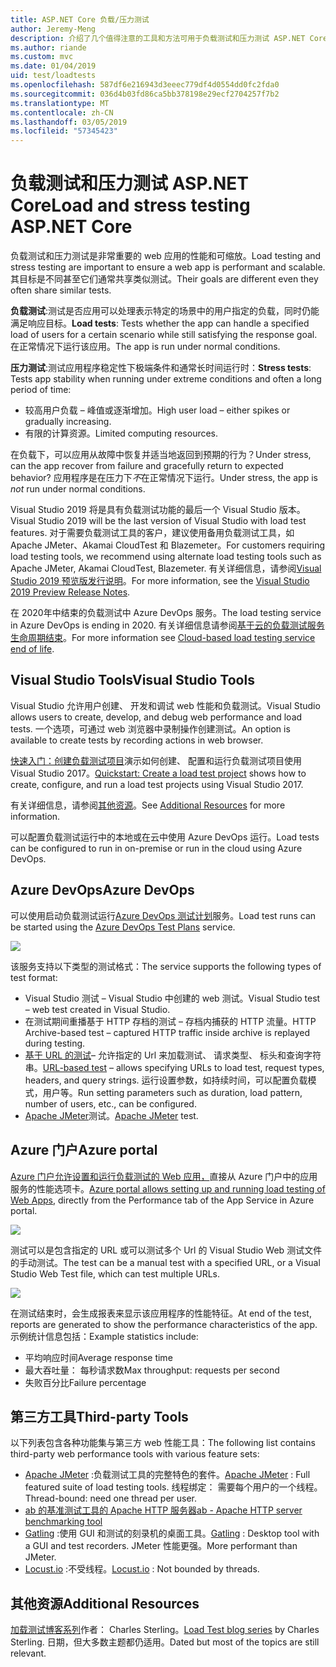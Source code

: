 ```yaml
---
title: ASP.NET Core 负载/压力测试
author: Jeremy-Meng
description: 介绍了几个值得注意的工具和方法可用于负载测试和压力测试 ASP.NET Core 应用。
ms.author: riande
ms.custom: mvc
ms.date: 01/04/2019
uid: test/loadtests
ms.openlocfilehash: 587df6e216943d3eeec779df4d0554dd0fc2fda0
ms.sourcegitcommit: 036d4b03fd86ca5bb378198e29ecf2704257f7b2
ms.translationtype: MT
ms.contentlocale: zh-CN
ms.lasthandoff: 03/05/2019
ms.locfileid: "57345423"
---
```

# <a name="load-and-stress-testing-aspnet-core"></a><span data-ttu-id="caa5c-103">负载测试和压力测试 ASP.NET Core</span><span class="sxs-lookup"><span data-stu-id="caa5c-103">Load and stress testing ASP.NET Core</span></span>

<span data-ttu-id="caa5c-104">负载测试和压力测试是非常重要的 web 应用的性能和可缩放。</span><span class="sxs-lookup"><span data-stu-id="caa5c-104">Load testing and stress testing are important to ensure a web app is performant and scalable.</span></span> <span data-ttu-id="caa5c-105">其目标是不同甚至它们通常共享类似测试。</span><span class="sxs-lookup"><span data-stu-id="caa5c-105">Their goals are different even they often share similar tests.</span></span>

<span data-ttu-id="caa5c-106">**负载测试**:测试是否应用可以处理表示特定的场景中的用户指定的负载，同时仍能满足响应目标。</span><span class="sxs-lookup"><span data-stu-id="caa5c-106">**Load tests**: Tests whether the app can handle a specified load of users for a certain scenario while still satisfying the response goal.</span></span> <span data-ttu-id="caa5c-107">在正常情况下运行该应用。</span><span class="sxs-lookup"><span data-stu-id="caa5c-107">The app is run under normal conditions.</span></span>

<span data-ttu-id="caa5c-108">**压力测试**:测试应用程序稳定性下极端条件和通常长时间运行时：</span><span class="sxs-lookup"><span data-stu-id="caa5c-108">**Stress tests**: Tests app stability when running under extreme conditions and often a long period of time:</span></span>

* <span data-ttu-id="caa5c-109">较高用户负载 – 峰值或逐渐增加。</span><span class="sxs-lookup"><span data-stu-id="caa5c-109">High user load – either spikes or gradually increasing.</span></span>
* <span data-ttu-id="caa5c-110">有限的计算资源。</span><span class="sxs-lookup"><span data-stu-id="caa5c-110">Limited computing resources.</span></span>  

<span data-ttu-id="caa5c-111">在负载下，可以应用从故障中恢复并适当地返回到预期的行为？</span><span class="sxs-lookup"><span data-stu-id="caa5c-111">Under stress, can the app recover from failure and gracefully return to expected behavior?</span></span> <span data-ttu-id="caa5c-112">应用程序是在压力下*不*在正常情况下运行。</span><span class="sxs-lookup"><span data-stu-id="caa5c-112">Under stress, the app is *not* run under normal conditions.</span></span>

<span data-ttu-id="caa5c-113">Visual Studio 2019 将是具有负载测试功能的最后一个 Visual Studio 版本。</span><span class="sxs-lookup"><span data-stu-id="caa5c-113">Visual Studio 2019 will be the last version of Visual Studio with load test features.</span></span> <span data-ttu-id="caa5c-114">对于需要负载测试工具的客户，建议使用备用负载测试工具，如 Apache JMeter、Akamai CloudTest 和 Blazemeter。</span><span class="sxs-lookup"><span data-stu-id="caa5c-114">For customers requiring load testing tools, we recommend using alternate load testing tools such as Apache JMeter, Akamai CloudTest, Blazemeter.</span></span> <span data-ttu-id="caa5c-115">有关详细信息，请参阅[Visual Studio 2019 预览版发行说明](/visualstudio/releases/2019/release-notes-preview#test-tools)。</span><span class="sxs-lookup"><span data-stu-id="caa5c-115">For more information, see the [Visual Studio 2019 Preview Release Notes](/visualstudio/releases/2019/release-notes-preview#test-tools).</span></span>

<span data-ttu-id="caa5c-116">在 2020年中结束的负载测试中 Azure DevOps 服务。</span><span class="sxs-lookup"><span data-stu-id="caa5c-116">The load testing service in Azure DevOps is ending in 2020.</span></span> <span data-ttu-id="caa5c-117">有关详细信息请参阅[基于云的负载测试服务生命周期结束](https://devblogs.microsoft.com/devops/cloud-based-load-testing-service-eol/)。</span><span class="sxs-lookup"><span data-stu-id="caa5c-117">For more information see [Cloud-based load testing service end of life](https://devblogs.microsoft.com/devops/cloud-based-load-testing-service-eol/).</span></span>

## <a name="visual-studio-tools"></a><span data-ttu-id="caa5c-118">Visual Studio Tools</span><span class="sxs-lookup"><span data-stu-id="caa5c-118">Visual Studio Tools</span></span>

<span data-ttu-id="caa5c-119">Visual Studio 允许用户创建、 开发和调试 web 性能和负载测试。</span><span class="sxs-lookup"><span data-stu-id="caa5c-119">Visual Studio allows users to create, develop, and debug web performance and load tests.</span></span> <span data-ttu-id="caa5c-120">一个选项，可通过 web 浏览器中录制操作创建测试。</span><span class="sxs-lookup"><span data-stu-id="caa5c-120">An option is available to create tests by recording actions in web browser.</span></span>

<span data-ttu-id="caa5c-121">[快速入门：创建负载测试项目](/visualstudio/test/quickstart-create-a-load-test-project?view=vs-2017)演示如何创建、 配置和运行负载测试项目使用 Visual Studio 2017。</span><span class="sxs-lookup"><span data-stu-id="caa5c-121">[Quickstart: Create a load test project](/visualstudio/test/quickstart-create-a-load-test-project?view=vs-2017) shows how to create, configure, and run a load test projects using Visual Studio 2017.</span></span>

<span data-ttu-id="caa5c-122">有关详细信息，请参阅[其他资源](#add)。</span><span class="sxs-lookup"><span data-stu-id="caa5c-122">See [Additional Resources](#add) for more information.</span></span>

<span data-ttu-id="caa5c-123">可以配置负载测试运行中的本地或在云中使用 Azure DevOps 运行。</span><span class="sxs-lookup"><span data-stu-id="caa5c-123">Load tests can be configured to run in on-premise or run in the cloud using Azure DevOps.</span></span>

## <a name="azure-devops"></a><span data-ttu-id="caa5c-124">Azure DevOps</span><span class="sxs-lookup"><span data-stu-id="caa5c-124">Azure DevOps</span></span>

<span data-ttu-id="caa5c-125">可以使用启动负载测试运行[Azure DevOps 测试计划](/azure/devops/test/load-test/index?view=vsts)服务。</span><span class="sxs-lookup"><span data-stu-id="caa5c-125">Load test runs can be started using the [Azure DevOps Test Plans](/azure/devops/test/load-test/index?view=vsts) service.</span></span>

![](./load-tests/_static/azure-devops-load-test.png)

<span data-ttu-id="caa5c-126">该服务支持以下类型的测试格式：</span><span class="sxs-lookup"><span data-stu-id="caa5c-126">The service supports the following types of test format:</span></span>

- <span data-ttu-id="caa5c-127">Visual Studio 测试 – Visual Studio 中创建的 web 测试。</span><span class="sxs-lookup"><span data-stu-id="caa5c-127">Visual Studio test – web test created in Visual Studio.</span></span>
- <span data-ttu-id="caa5c-128">在测试期间重播基于 HTTP 存档的测试 – 存档内捕获的 HTTP 流量。</span><span class="sxs-lookup"><span data-stu-id="caa5c-128">HTTP Archive-based test – captured HTTP traffic inside archive is replayed during testing.</span></span>
- <span data-ttu-id="caa5c-129">[基于 URL 的测试](/azure/devops/test/load-test/get-started-simple-cloud-load-test?view=vsts)– 允许指定的 Url 来加载测试、 请求类型、 标头和查询字符串。</span><span class="sxs-lookup"><span data-stu-id="caa5c-129">[URL-based test](/azure/devops/test/load-test/get-started-simple-cloud-load-test?view=vsts) – allows specifying URLs to load test, request types, headers, and query strings.</span></span> <span data-ttu-id="caa5c-130">运行设置参数，如持续时间，可以配置负载模式，用户等。</span><span class="sxs-lookup"><span data-stu-id="caa5c-130">Run setting parameters such as duration, load pattern, number of users, etc., can be configured.</span></span>
- <span data-ttu-id="caa5c-131">[Apache JMeter](https://jmeter.apache.org/)测试。</span><span class="sxs-lookup"><span data-stu-id="caa5c-131">[Apache JMeter](https://jmeter.apache.org/) test.</span></span>

## <a name="azure-portal"></a><span data-ttu-id="caa5c-132">Azure 门户</span><span class="sxs-lookup"><span data-stu-id="caa5c-132">Azure portal</span></span>

<span data-ttu-id="caa5c-133">[Azure 门户允许设置和运行负载测试的 Web 应用，](/azure/devops/test/load-test/app-service-web-app-performance-test?view=vsts)直接从 Azure 门户中的应用服务的性能选项卡。</span><span class="sxs-lookup"><span data-stu-id="caa5c-133">[Azure portal allows setting up and running load testing of Web Apps,](/azure/devops/test/load-test/app-service-web-app-performance-test?view=vsts) directly from the Performance tab of the App Service in Azure portal.</span></span>

![](./load-tests/_static/azure-appservice-perf-test.png)

<span data-ttu-id="caa5c-134">测试可以是包含指定的 URL 或可以测试多个 Url 的 Visual Studio Web 测试文件的手动测试。</span><span class="sxs-lookup"><span data-stu-id="caa5c-134">The test can be a manual test with a specified URL, or a Visual Studio Web Test file, which can test multiple URLs.</span></span>

![](./load-tests/_static/azure-appservice-perf-test-config.png)

<span data-ttu-id="caa5c-135">在测试结束时，会生成报表来显示该应用程序的性能特征。</span><span class="sxs-lookup"><span data-stu-id="caa5c-135">At end of the test, reports are generated to show the performance characteristics of the app.</span></span> <span data-ttu-id="caa5c-136">示例统计信息包括：</span><span class="sxs-lookup"><span data-stu-id="caa5c-136">Example statistics include:</span></span>

- <span data-ttu-id="caa5c-137">平均响应时间</span><span class="sxs-lookup"><span data-stu-id="caa5c-137">Average response time</span></span>
- <span data-ttu-id="caa5c-138">最大吞吐量： 每秒请求数</span><span class="sxs-lookup"><span data-stu-id="caa5c-138">Max throughput: requests per second</span></span>
- <span data-ttu-id="caa5c-139">失败百分比</span><span class="sxs-lookup"><span data-stu-id="caa5c-139">Failure percentage</span></span>

## <a name="third-party-tools"></a><span data-ttu-id="caa5c-140">第三方工具</span><span class="sxs-lookup"><span data-stu-id="caa5c-140">Third-party Tools</span></span>

<span data-ttu-id="caa5c-141">以下列表包含各种功能集与第三方 web 性能工具：</span><span class="sxs-lookup"><span data-stu-id="caa5c-141">The following list contains third-party web performance tools with various feature sets:</span></span>

- <span data-ttu-id="caa5c-142">[Apache JMeter](https://jmeter.apache.org/) :负载测试工具的完整特色的套件。</span><span class="sxs-lookup"><span data-stu-id="caa5c-142">[Apache JMeter](https://jmeter.apache.org/) : Full featured suite of load testing tools.</span></span> <span data-ttu-id="caa5c-143">线程绑定： 需要每个用户的一个线程。</span><span class="sxs-lookup"><span data-stu-id="caa5c-143">Thread-bound: need one thread per user.</span></span>
- [<span data-ttu-id="caa5c-144">ab 的基准测试工具的 Apache HTTP 服务器</span><span class="sxs-lookup"><span data-stu-id="caa5c-144">ab - Apache HTTP server benchmarking tool</span></span>](https://httpd.apache.org/docs/2.4/programs/ab.html)
- <span data-ttu-id="caa5c-145">[Gatling](https://gatling.io/) :使用 GUI 和测试的刻录机的桌面工具。</span><span class="sxs-lookup"><span data-stu-id="caa5c-145">[Gatling](https://gatling.io/) : Desktop tool with a GUI and test recorders.</span></span> <span data-ttu-id="caa5c-146">JMeter 性能更强。</span><span class="sxs-lookup"><span data-stu-id="caa5c-146">More performant than JMeter.</span></span>
- <span data-ttu-id="caa5c-147">[Locust.io](https://locust.io/) :不受线程。</span><span class="sxs-lookup"><span data-stu-id="caa5c-147">[Locust.io](https://locust.io/) : Not bounded by threads.</span></span>

<a name="add"></a>
## <a name="additional-resources"></a><span data-ttu-id="caa5c-148">其他资源</span><span class="sxs-lookup"><span data-stu-id="caa5c-148">Additional Resources</span></span>

<span data-ttu-id="caa5c-149">[加载测试博客系列](https://blogs.msdn.microsoft.com/charles_sterling/2015/06/01/load-test-series-part-i-creating-web-performance-tests-for-a-load-test/)作者： Charles Sterling。</span><span class="sxs-lookup"><span data-stu-id="caa5c-149">[Load Test blog series](https://blogs.msdn.microsoft.com/charles_sterling/2015/06/01/load-test-series-part-i-creating-web-performance-tests-for-a-load-test/) by Charles Sterling.</span></span> <span data-ttu-id="caa5c-150">日期，但大多数主题都仍适用。</span><span class="sxs-lookup"><span data-stu-id="caa5c-150">Dated but most of the topics are still relevant.</span></span>
